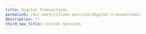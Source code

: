 ```yaml
---
title: Digital Transactions
permalink: /our-work/citizen-services/digital-transactions/
description: ""
third_nav_title: Citizen Services
---
```

